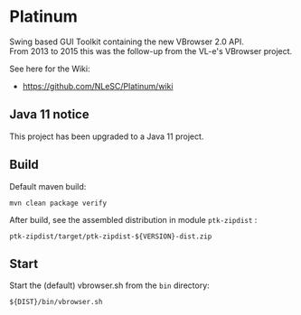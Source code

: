 Platinum
========

Swing based GUI Toolkit containing the new VBrowser 2.0 API.\
From 2013 to 2015 this was the follow-up from the VL-e's VBrowser project.

See here for the Wiki:

- https://github.com/NLeSC/Platinum/wiki

Java 11 notice
---
This project has been upgraded to a Java 11 project.

Build
---
Default maven build:

    mvn clean package verify

After build, see the assembled distribution in module `ptk-zipdist` :

    ptk-zipdist/target/ptk-zipdist-${VERSION}-dist.zip

Start
---
Start the (default) vbrowser.sh from the `bin` directory:

    ${DIST}/bin/vbrowser.sh

